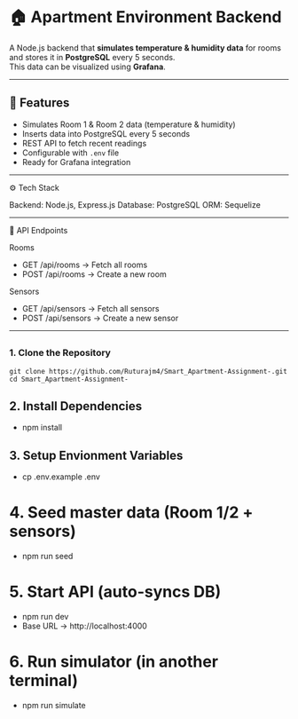 # 🏠 Apartment Environment Backend

A Node.js backend that **simulates temperature & humidity data** for rooms and stores it in **PostgreSQL** every 5 seconds.  
This data can be visualized using **Grafana**.

---

## 🚀 Features
- Simulates Room 1 & Room 2 data (temperature & humidity)
- Inserts data into PostgreSQL every 5 seconds
- REST API to fetch recent readings
- Configurable with `.env` file
- Ready for Grafana integration

---

⚙️ Tech Stack

Backend: Node.js, Express.js
Database: PostgreSQL
ORM: Sequelize

---

📡 API Endpoints

Rooms

- GET /api/rooms → Fetch all rooms
- POST /api/rooms → Create a new room

Sensors

- GET /api/sensors → Fetch all sensors
- POST /api/sensors → Create a new sensor

---

##

### 1. Clone the Repository
```
git clone https://github.com/Ruturajm4/Smart_Apartment-Assignment-.git
cd Smart_Apartment-Assignment-

```
## 2. Install Dependencies

- npm install

## 3. Setup Envionment Variables

- cp .env.example .env
  
# 4. Seed master data (Room 1/2 + sensors)
- npm run seed

# 5. Start API (auto-syncs DB)
- npm run dev
- Base URL → http://localhost:4000

# 6. Run simulator (in another terminal)
- npm run simulate
  






